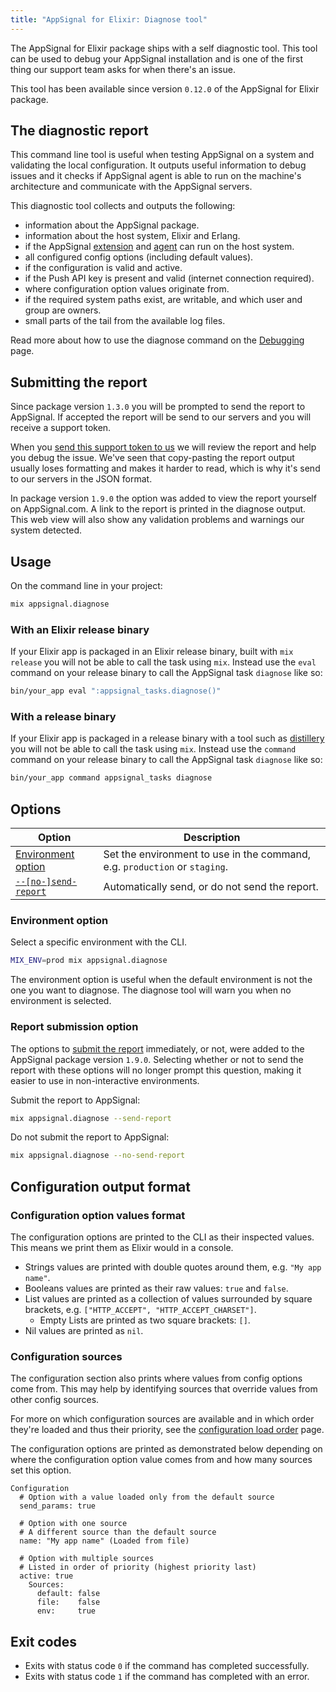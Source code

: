 ```yaml
---
title: "AppSignal for Elixir: Diagnose tool"
---
```


The AppSignal for Elixir package ships with a self diagnostic tool. This tool can be used to debug your AppSignal installation and is one of the first thing our support team asks for when there's an issue.

This tool has been available since version `0.12.0` of the AppSignal for Elixir package.

## The diagnostic report

This command line tool is useful when testing AppSignal on a system and validating the local configuration. It outputs useful information to debug issues and it checks if AppSignal agent is able to run on the machine's architecture and communicate with the AppSignal servers.

This diagnostic tool collects and outputs the following:

- information about the AppSignal package.
- information about the host system, Elixir and Erlang.
- if the AppSignal [extension](/appsignal/how-appsignal-operates.html#extension) and [agent](/appsignal/how-appsignal-operates.html#agent) can run on the host system.
- all configured config options (including default values).
- if the configuration is valid and active.
- if the Push API key is present and valid (internet connection required).
- where configuration option values originate from.
- if the required system paths exist, are writable, and which user and group are owners.
- small parts of the tail from the available log files.

Read more about how to use the diagnose command on the [Debugging][debugging] page.

## Submitting the report

Since package version `1.3.0` you will be prompted to send the report to AppSignal. If accepted the report will be send to our servers and you will receive a support token.

When you [send this support token to us](mailto:support@appsignal.com) we will review the report and help you debug the issue. We've seen that copy-pasting the report output usually loses formatting and makes it harder to read, which is why it's send to our servers in the JSON format.

In package version `1.9.0` the option was added to view the report yourself on AppSignal.com. A link to the report is printed in the diagnose output. This web view will also show any validation problems and warnings our system detected.

## Usage

On the command line in your project:

```bash
mix appsignal.diagnose
```

### With an Elixir release binary

If your Elixir app is packaged in an Elixir release binary, built with `mix release` you will not be able to call the task using `mix`. Instead use the `eval` command on your release binary to call the AppSignal task `diagnose` like so:

```bash
bin/your_app eval ":appsignal_tasks.diagnose()"
```

### With a release binary

If your Elixir app is packaged in a release binary with a tool such as [distillery](https://github.com/bitwalker/distillery) you will not be able to call the task using `mix`. Instead use the `command` command on your release binary to call the AppSignal task `diagnose` like so:

```bash
bin/your_app command appsignal_tasks diagnose
```

## Options

| Option         | Description                            |
| -------------- | -------------------------------------- |
| [Environment option](#environment-option) | Set the environment to use in the command, e.g. `production` or `staging`. |
| [`--[no-]send-report`](#report-submission-option) | Automatically send, or do not send the report. |

### Environment option

Select a specific environment with the CLI.

```bash
MIX_ENV=prod mix appsignal.diagnose
```

The environment option is useful when the default environment is not the one you want to diagnose. The diagnose tool will warn you when no environment is selected.

### Report submission option

The options to [submit the report](#submitting-the-report) immediately, or not, were added to the AppSignal package version `1.9.0`. Selecting whether or not to send the report with these options will no longer prompt this question, making it easier to use in non-interactive environments.

Submit the report to AppSignal:

```bash
mix appsignal.diagnose --send-report
```

Do not submit the report to AppSignal:

```bash
mix appsignal.diagnose --no-send-report
```

## Configuration output format

### Configuration option values format

The configuration options are printed to the CLI as their inspected values. This means we print them as Elixir would in a console.

- Strings values are printed with double quotes around them, e.g. `"My app name"`.
- Booleans values are printed as their raw values: `true` and `false`.
- List values are printed as a collection of values surrounded by square brackets, e.g. `["HTTP_ACCEPT", "HTTP_ACCEPT_CHARSET"]`.
  - Empty Lists are printed as two square brackets: `[]`.
- Nil values are printed as `nil`.

### Configuration sources

The configuration section also prints where values from config options come from. This may help by identifying sources that override values from other config sources.

For more on which configuration sources are available and in which order they're loaded and thus their priority, see the [configuration load order](/elixir/configuration/load-order.html) page.

The configuration options are printed as demonstrated below depending on where the configuration option value comes from and how many sources set this option.

```
Configuration
  # Option with a value loaded only from the default source
  send_params: true

  # Option with one source
  # A different source than the default source
  name: "My app name" (Loaded from file)

  # Option with multiple sources
  # Listed in order of priority (highest priority last)
  active: true
    Sources:
      default: false
      file:    false
      env:     true
```

## Exit codes

- Exits with status code `0` if the command has completed successfully.
- Exits with status code `1` if the command has completed with an error.

[debugging]: /support/debugging.html
